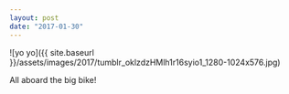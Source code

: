 ```yaml
---
layout: post
date: "2017-01-30"
---
```


![yo yo]({{ site.baseurl }}/assets/images/2017/tumblr_oklzdzHMlh1r16syio1_1280-1024x576.jpg)

All aboard the big bike!
